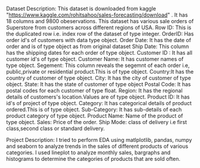 Dataset Description: This dataset is downloaded from kaggle "https://www.kaggle.com/rohitsahoo/sales-forecasting/download" .
It has 18 columns and 9800 obeservations. This dataset has various sale orders of Superstore from customers across different regions of USA. 
Row ID: This is the duplicated row i.e. index row of the dataset of type integer.
OrderID: Has order id's of customers with data type object.
Order Date: It has the date of order and is of type object as from original dataset Ship Date: This column has the shipping dates for each order of type object.
Customer ID : It has all customer id's of type object. Customer Name: It has customer names of type object.
Segement: This column reveals the segemnt of each order i.e, public,private or residential product.This is of type object.
Country:It has the country of customer of type object.
City: It has the city of customer of type object.
State: It has the state of customer of type object 
Postal Code: It has postal codes for each customer of type float.
Region: It has the regional details of customers's location.Values are of type object. 
Product ID: It has id's of project of type object. 
Category: It has categorical details of product ordered.This is of type object. 
Sub-Category: It has sub-details of each product category of type object.
Product Name: Name of the product of type object.
Sales: Price of the order. 
Ship Mode: class of delivery i.e first class,second class or standard delivery.



Project Description: I tried to perform EDA using matlplotlib, pandas, numpy and seaborn to analyze trends in the sales of different products of various categories. 
I used lineplot to analyze monthly sales, bargraphs and histograms to determine the categories of products that are sold often.
